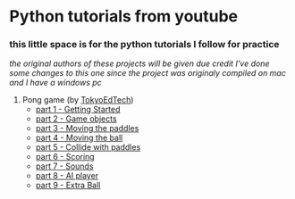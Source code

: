 # Python tutorials from youtube

### this little space is for the python tutorials I follow for practice

_the original authors of these projects will be given due credit_
_I've done some changes to this one since the project was originaly compiled on mac and I have a windows pc_

1. Pong game (by [TokyoEdTech](https://www.youtube.com/@TokyoEdTech))
    * [part 1 - Getting Started](https://www.youtube.com/watch?v=LH8WgrUWG_I&ab_channel=TokyoEdtech) 
    * [part 2 - Game objects](https://www.youtube.com/watch?v=9LhS5IFh78I&ab_channel=TokyoEdtech)
    * [part 3 - Moving the paddles](https://www.youtube.com/watch?v=DplYMapxi3Y&ab_channel=TokyoEdtech)
    * [part 4 - Moving the ball](https://www.youtube.com/watch?v=Hw1H3rG3POM&ab_channel=TokyoEdtech)
    * [part 5 - Collide with paddles](https://www.youtube.com/watch?v=uCBWhIdxqFQ&ab_channel=TokyoEdtech)
    * [part 6 - Scoring](https://www.youtube.com/watch?v=3rBrRG-vxKI&ab_channel=TokyoEdtech)
    * [part 7 - Sounds](https://www.youtube.com/watch?v=YZknoOWCaj4&ab_channel=TokyoEdtech)
    * [part 8 - AI player](https://www.youtube.com/watch?v=-btAvvPCpUA&ab_channel=TokyoEdtech)
    * [part 9 - Extra Ball](https://www.youtube.com/watch?v=wfZOyFuZNNw&ab_channel=TokyoEdtech)

